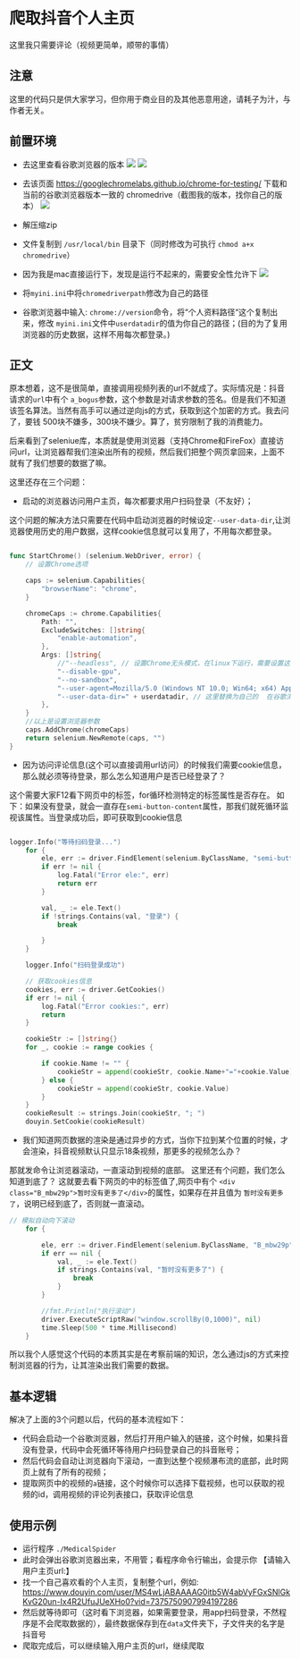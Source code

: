 
# 爬取抖音个人主页

这里我只需要评论（视频更简单，顺带的事情）

## 注意
这里的代码只是供大家学习，但你用于商业目的及其他恶意用途，请耗子为汁，与作者无关。


## 前置环境


- 去这里查看谷歌浏览器的版本
![](image-2.png)
![](image-3.png)

- 去该页面 https://googlechromelabs.github.io/chrome-for-testing/ 下载和当前的谷歌浏览器版本一致的 chromedrive（截图我的版本，找你自己的版本）
![](image.png)

-  解压缩zip
- 文件复制到 `/usr/local/bin` 目录下（同时修改为可执行 `chmod a+x chromedrive`）
- 因为我是mac直接运行下，发现是运行不起来的，需要安全性允许下
![](image-1.png)


- 将`myini.ini`中将`chromedriverpath`修改为自己的路径
- 谷歌浏览器中输入: `chrome://version`命令，将“个人资料路径“这个复制出来，修改 `myini.ini`文件中`userdatadir`的值为你自己的路径；(目的为了复用浏览器的历史数据，这样不用每次都登录。)

## 正文

原本想着，这不是很简单，直接调用视频列表的url不就成了。实际情况是：抖音请求的`url`中有个 `a_bogus`参数，这个参数是对请求参数的签名。但是我们不知道该签名算法。当然有高手可以通过逆向js的方式，获取到这个加密的方式。我去问了，要钱 500块不嫌多，300块不嫌少。算了，贫穷限制了我的消费能力。


后来看到了seleniue库，本质就是使用浏览器（支持Chrome和FireFox）直接访问url，让浏览器帮我们渲染出所有的视频，然后我们把整个网页拿回来，上面不就有了我们想要的数据了嘛。


这里还存在三个问题：
- 启动的浏览器访问用户主页，每次都要求用户扫码登录（不友好）；

这个问题的解决方法只需要在代码中启动浏览器的时候设定`--user-data-dir`,让浏览器使用历史的用户数据，这样cookie信息就可以复用了，不用每次都登录。
```go

func StartChrome() (selenium.WebDriver, error) {
	// 设置Chrome选项

	caps := selenium.Capabilities{
		"browserName": "chrome",
	}

	chromeCaps := chrome.Capabilities{
		Path: "",
		ExcludeSwitches: []string{
			"enable-automation",
		},
		Args: []string{
			//"--headless", // 设置Chrome无头模式，在linux下运行，需要设置这个参数，否则会报错
			"--disable-gpu",
			"--no-sandbox",
			"--user-agent=Mozilla/5.0 (Windows NT 10.0; Win64; x64) AppleWebKit/537.36 (KHTML, like Gecko) Chrome/76.0.3809.132 Safari/537.36", // 模拟user-agent，防反爬
			"--user-data-dir=" + userdatadir, // 这里替换为自己的  在谷歌浏览器中输入 chrome://version
		},
	}
	//以上是设置浏览器参数
	caps.AddChrome(chromeCaps)
	return selenium.NewRemote(caps, "")
}

```

- 因为访问评论信息(这个可以直接调用url访问）的时候我们需要cookie信息，那么就必须等待登录，那么怎么知道用户是否已经登录了？

这个需要大家F12看下网页中的标签，for循环检测特定的标签属性是否存在。
如下：如果没有登录，就会一直存在`semi-button-content`属性，那我们就死循环监视该属性。当登录成功后，即可获取到cookie信息
```go

logger.Info("等待扫码登录...")
	for {
		ele, err := driver.FindElement(selenium.ByClassName, "semi-button-content")
		if err != nil {
			log.Fatal("Error ele:", err)
			return err
		}

		val, _ := ele.Text()
		if !strings.Contains(val, "登录") {
			break

		}
	}

	logger.Info("扫码登录成功")

	// 获取cookies信息
	cookies, err := driver.GetCookies()
	if err != nil {
		log.Fatal("Error cookies:", err)
		return
	}

	cookieStr := []string{}
	for _, cookie := range cookies {

		if cookie.Name != "" {
			cookieStr = append(cookieStr, cookie.Name+"="+cookie.Value)
		} else {
			cookieStr = append(cookieStr, cookie.Value)
		}
	}
	cookieResult := strings.Join(cookieStr, "; ")
	douyin.SetCookie(cookieResult)

```


- 我们知道网页数据的渲染是通过异步的方式，当你下拉到某个位置的时候，才会渲染，抖音视频默认只显示18条视频，那更多的视频怎么办？

那就发命令让浏览器滚动，一直滚动到视频的底部。
这里还有个问题，我们怎么知道到底了？
这就要去看下网页的中的标签值了,网页中有个 `<div class="B_mbw29p">暂时没有更多了</div>`的属性，如果存在并且值为 `暂时没有更多了`，说明已经到底了，否则就一直滚动。

```go
// 模拟自动向下滚动
	for {

		ele, err := driver.FindElement(selenium.ByClassName, "B_mbw29p")
		if err == nil {
			val, _ := ele.Text()
			if strings.Contains(val, "暂时没有更多了") {
				break
			}
		}

		//fmt.Println("执行滚动")
		driver.ExecuteScriptRaw("window.scrollBy(0,1000)", nil)
		time.Sleep(500 * time.Millisecond)
	}

```


所以我个人感觉这个代码的本质其实是在考察前端的知识，怎么通过js的方式来控制浏览器的行为，让其渲染出我们需要的数据。



## 基本逻辑

解决了上面的3个问题以后，代码的基本流程如下：

- 代码会启动一个谷歌浏览器，然后打开用户输入的链接，这个时候，如果抖音没有登录，代码中会死循环等待用户扫码登录自己的抖音账号；
- 然后代码会自动让浏览器向下滚动，一直到达整个视频瀑布流的底部，此时网页上就有了所有的视频；
- 提取网页中的视频的`a`链接，这个时候你可以选择下载视频，也可以获取的视频的id，调用视频的评论列表接口，获取评论信息 





## 使用示例


- 运行程序 `./MedicalSpider`
- 此时会弹出谷歌浏览器出来，不用管；看程序命令行输出，会提示你 【请输入用户主页url:】
- 找一个自己喜欢看的个人主页，复制整个url，例如: https://www.douyin.com/user/MS4wLjABAAAAG0itb5W4abVyFGxSNlGkKvG20un-Ix4R2UfuJUeXHo0?vid=7375750907994197286
- 然后就等待即可（这时看下浏览器，如果需要登录，用app扫码登录，不然程序是不会爬取数据的），最终数据保存到在`data`文件夹下，子文件夹的名字是抖音号
- 爬取完成后，可以继续输入用户主页的url，继续爬取
